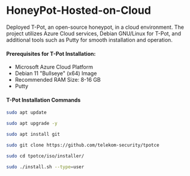 # HoneyPot-Hosted-on-Cloud

Deployed T-Pot, an open-source honeypot, in a cloud environment. The project utilizes Azure Cloud services, Debian GNU/Linux for T-Pot, and additional tools such as Putty for smooth installation and operation.



#### Prerequisites for T-Pot Installation:

- Microsoft Azure Cloud Platform 
- Debian 11 "Bullseye" (x64) Image 
- Recommended RAM Size: 8-16 GB 
- Putty


#### T-Pot Installation Commands 
```bash
sudo apt update 
```
```bash
sudo apt upgrade -y 
```
```bash
sudo apt install git 
```
```bash
sudo git clone https://github.com/telekom-security/tpotce
```
```bash
sudo cd tpotce/iso/installer/ 
```
```bash
sudo ./install.sh --type=user
```



